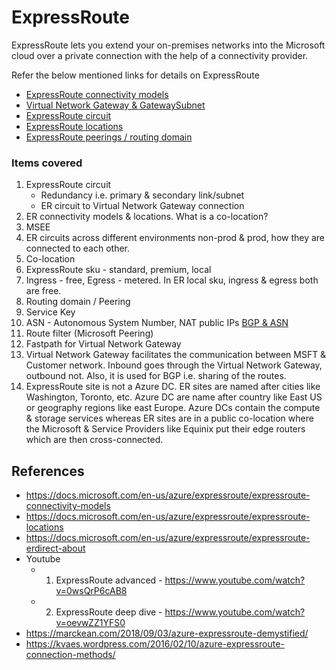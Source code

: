 # ExpressRoute
ExpressRoute lets you extend your on-premises networks into the Microsoft cloud over a private connection with the help of a connectivity provider. 

Refer the below mentioned links for details on ExpressRoute
* [ExpressRoute connectivity models](ExpressRoute-connectivity-models.pdf)
* [Virtual Network Gateway & GatewaySubnet](virtual-network-gateway.md)
* [ExpressRoute circuit](expressroute.md)
* [ExpressRoute locations](expressroute-locations)
* [ExpressRoute peerings / routing domain](expressroute-peering.md)

### Items covered
1. ExpressRoute circuit
    * Redundancy i.e. primary & secondary link/subnet
    * ER circuit to Virtual Network Gateway connection
2. ER connectivity models & locations. What is a co-location?
3. MSEE
4. ER circuits across different environments non-prod & prod, how they are connected to each other.
5. Co-location
6. ExpressRoute sku - standard, premium, local
7. Ingress - free, Egress - metered. In ER local sku, ingress & egress both are free. 
8. Routing domain / Peering
9. Service Key 
10. ASN - Autonomous System Number, NAT public IPs [BGP & ASN](https://github.bns/abhinabsarkar/networking-basics/blob/main/concepts/bgp-how-it-works.md)
11. Route filter (Microsoft Peering)
12. Fastpath for Virtual Network Gateway
13. Virtual Network Gateway facilitates the communication between MSFT & Customer network. Inbound goes through the Virtual Network Gateway, outbound not. Also, it is used for BGP i.e. sharing of the routes.
14. ExpressRoute site is not a Azure DC. ER sites are named after cities like Washington, Toronto, etc. Azure DC are name after country like East US or geography regions like east Europe. Azure DCs contain the compute & storage services whereas ER sites are in a public co-location where the Microsoft & Service Providers like Equinix put their edge routers which are then cross-connected.

## References
* https://docs.microsoft.com/en-us/azure/expressroute/expressroute-connectivity-models
* https://docs.microsoft.com/en-us/azure/expressroute/expressroute-locations
* https://docs.microsoft.com/en-us/azure/expressroute/expressroute-erdirect-about
* Youtube
    * 1. ExpressRoute advanced - https://www.youtube.com/watch?v=0wsQrP6cAB8
    * 2. ExpressRoute deep dive - https://www.youtube.com/watch?v=oevwZZ1YFS0
* https://marckean.com/2018/09/03/azure-expressroute-demystified/
* https://kvaes.wordpress.com/2016/02/10/azure-expressroute-connection-methods/
